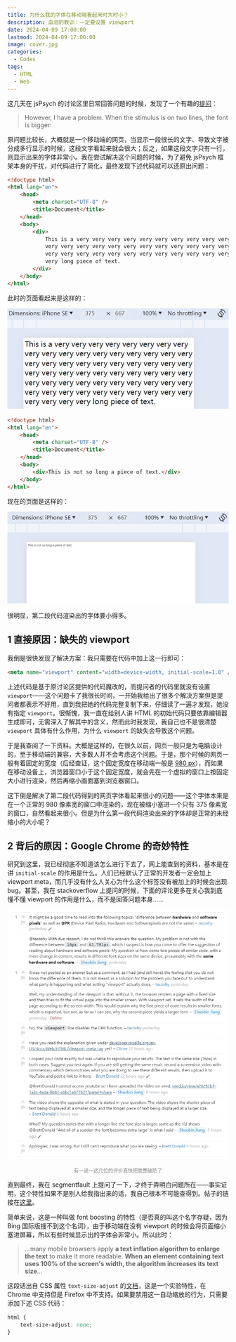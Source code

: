 ```yaml
---
title: 为什么我的字体在移动端看起来时大时小？
description: 血泪的教训：一定要设置 viewport 
date: 2024-04-09 17:00:00
lastmod: 2024-04-09 17:00:00
image: cover.jpg
categories:
  - Codes
tags:
  - HTML
  - Web
---
```


这几天在 jsPsych 的讨论区里日常回答问题的时候，发现了一个有趣的[提问](https://github.com/jspsych/jsPsych/discussions/3266)：

> However, I have a problem. When the stimulus is on two lines, the font is bigger:

原问题比较长，大概就是一个移动端的网页，当显示一段很长的文字、导致文字被分成多行显示的时候，这段文字看起来就会很大；反之，如果这段文字只有一行，则显示出来的字体非常小。我在尝试解决这个问题的时候，为了避免 jsPsych 框架本身的干扰，对代码进行了简化，最终发现下述代码就可以还原出问题：

```html
<!doctype html>
<html lang="en">
    <head>
        <meta charset="UTF-8" />
        <title>Document</title>
    </head>
    <body>
        <div>
            This is a very very very very very very very very very very very very very very very very very very very
            very very very very very very very very very very very very very very very very very very very very very
            very very very very very very very very very very very very very very very very very very very very very
            very long piece of text.
        </div>
    </body>
</html>
```

此时的页面看起来是这样的：

![](bug-long-line.jpg)

```html
<!doctype html>
<html lang="en">
    <head>
        <meta charset="UTF-8" />
        <title>Document</title>
    </head>
    <body>
        <div>This is not so long a piece of text.</div>
    </body>
</html>
```

现在的页面是这样的：

![](bug-short-line.jpg)

很明显，第二段代码渲染出的字体要小得多。

## 1 直接原因：缺失的 viewport

我倒是很快发现了解决方案：我只需要在代码中加上这一行即可：

```html
<meta name="viewport" content="width=device-width, initial-scale=1.0" />
```

上述代码是基于原讨论区提供的代码魔改的，而提问者的代码里就没有设置 `viewport`——这个问题卡了我很长时间，一开始我给出了很多个解决方案但是提问者都表示不好用，直到我把她的代码完整复制下来，仔细读了一遍才发现，她没有指定 `viewport`。很惭愧，我一直在给别人讲 HTML 的初始代码只要依靠编辑器生成即可，无需深入了解其中的含义，然而此时我发现，我自己也不是很清楚 `viewport` 具体有什么作用，为什么 `viewport` 的缺失会导致这个问题。

于是我查阅了一下资料。大概是这样的，在很久以前，网页一般只是为电脑设计的，至于移动端的兼容，大多数人并不会考虑这个问题。于是，那个时候的网页一般有着固定的宽度（后经查证，这个固定宽度在移动端一般是 [980 px](https://developer.mozilla.org/en-US/docs/Web/CSS/Viewport_concepts#mobile_viewports)），而如果在移动设备上，浏览器窗口小于这个固定宽度，就会先在一个虚拟的窗口上按固定大小进行渲染，然后再缩小画面塞到浏览器窗口。

这下倒是解决了第二段代码得到的网页字体看起来很小的问题——这个字体本来是在一个正常的 980 像素宽的窗口中渲染的，现在被缩小塞进一个只有 375 像素宽的窗口，自然看起来很小。但是为什么第一段代码渲染出来的字体却是正常的未经缩小的大小呢？

## 2 背后的原因：Google Chrome 的奇妙特性

研究到这里，我已经彻底不知道该怎么进行下去了，网上能查到的资料，基本是在讲 `initial-scale` 的作用是什么。人们已经默认了正常的开发者一定会加上 viewport meta，而几乎没有什么人关心为什么这个标签没有被加上的时候会出现 bug。甚至，我在 stackoverflow 上提问的时候，下面的评论更多在关心我到底懂不懂 viewport 的作用是什么，而不是回答问题本身……

![](stackoverflow.jpg)

<center style="color: gray; font-size: 0.8em;">有一说一这几位的评价真快把我整破防了</center>

直到最终，我在 segmentfault 上提问了一下，才终于弄明白问题所在——事实证明，这个特性如果不是别人给我指出来的话，我自己根本不可能查得到。帖子的链接在[这里](https://segmentfault.com/q/1010000044782024?_ea=343938228)。

简单来说，这是一种叫做 font boosting 的特性（是否真的叫这个名字存疑，因为 Bing 国际版搜不到这个名词），由于移动端在没有 viewport 的时候会将页面缩小塞进屏幕，所以有些时候显示出的字体会非常小。所以此时：

> ...many mobile browsers apply **a text inflation algorithm to enlarge the text** to make it more readable. **When an element containing text uses 100% of the screen's width, the algorithm increases its text size**...

这段话出自 CSS 属性 `text-size-adjust` 的[文档](https://developer.mozilla.org/en-US/docs/Web/CSS/text-size-adjust)，这是一个实验特性，在 Chrome 中支持但是 Firefox 中不支持。如果要禁用这一自动缩放的行为，只需要添加下述 CSS 代码：

```css
html {
    text-size-adjust: none;
}
```
